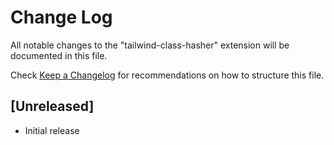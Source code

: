 # Change Log

All notable changes to the "tailwind-class-hasher" extension will be documented in this file.

Check [Keep a Changelog](http://keepachangelog.com/) for recommendations on how to structure this file.

## [Unreleased]

- Initial release